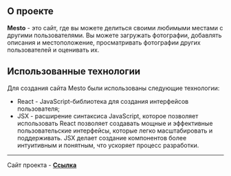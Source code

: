 ## О проекте
**Mesto** - это сайт, где вы можете делиться своими любимыми местами с другими пользователями. Вы можете загружать фотографии, добавлять описания и местоположение, просматривать фотографии других пользователей и оценивать их.

## Использованные технологии
Для создания сайта Mesto были использованы следующие технологии:

* React - JavaScript-библиотека для создания интерфейсов пользователя;
* JSX - расширение синтаксиса JavaScript, которое позволяет использовать 
React позволяет создавать мощные и эффективные пользовательские интерфейсы, которые легко масштабировать и поддерживать. JSX делает создание компонентов более интуитивным и понятным, что ускоряет процесс разработки.

------
Сайт проекта - **[Ссылка](https://klyuev1.github.io/mesto-react/)**